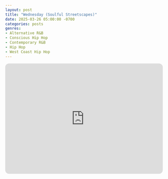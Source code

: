 ```yaml
---
layout: post
title: "Wednesday (Soulful Streetscapes)"
date: 2025-03-26 05:00:00 -0700
categories: posts
genres:
- Alternative R&B
- Conscious Hip Hop
- Contemporary R&B
- Hip Hop
- West Coast Hip Hop
---
```

<iframe style="border-radius:12px" src="https://open.spotify.com/embed/playlist/4PxxivZetWpFFEcAJCemhR?utm_source=generator" width="100%" height="352" frameBorder="0" allowfullscreen="" allow="autoplay; clipboard-write; encrypted-media; fullscreen; picture-in-picture" loading="lazy"></iframe>